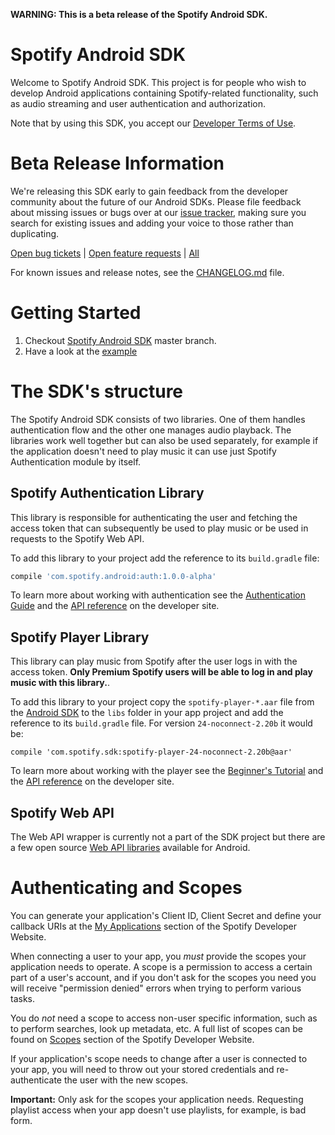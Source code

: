 **WARNING: This is a beta release of the Spotify Android SDK.**

Spotify Android SDK
===================

Welcome to Spotify Android SDK. This project is for people who wish to develop
Android applications containing Spotify-related functionality, such as audio streaming and
user authentication and authorization.

Note that by using this SDK, you accept our [Developer Terms of
Use](https://developer.spotify.com/developer-terms-of-use/).


Beta Release Information
=======

We're releasing this SDK early to gain feedback from the developer community
about the future of our Android SDKs. Please file feedback about missing issues or
bugs over at our [issue tracker](https://github.com/spotify/android-sdk/issues),
making sure you search for existing issues and adding your voice to those
rather than duplicating.

 [Open bug tickets](https://github.com/spotify/android-sdk/labels/bug) |
 [Open feature requests](https://github.com/spotify/android-sdk/labels/feature%20request) | [All](https://github.com/spotify/android-sdk/issues)

For known issues and release notes, see the
[CHANGELOG.md](https://github.com/spotify/android-sdk/blob/master/CHANGELOG.md)
file.


Getting Started
===============

1. Checkout [Spotify Android SDK](https://github.com/spotify/android-sdk) master branch.
2. Have a look at the [example](samples/DemoProject/src/main/java/com/spotify/sdk/demo/DemoActivity.java)


The SDK's structure
===================

The Spotify Android SDK consists of two libraries.
One of them handles authentication flow and the other one manages audio playback.
The libraries work well together but can also be used separately, for example if
the application doesn't need to play music it can use just Spotify Authentication module by itself.

Spotify Authentication Library
------------------------------

This library is responsible for authenticating the user and fetching the access token
that can subsequently be used to play music or be used in requests to the Spotify Web API.

To add this library to your project add the reference to its `build.gradle` file:

```gradle
compile 'com.spotify.android:auth:1.0.0-alpha'
```

To learn more about working with authentication see the
[Authentication Guide](https://developer.spotify.com/technologies/spotify-android-sdk/android-sdk-authentication-guide/)
and the [API reference](https://spotify.github.io/android-sdk/authentication) on the developer site.

Spotify Player Library
----------------------

This library can play music from Spotify after the user logs in with the access token.
**Only Premium Spotify users will be able to log in and play music with this library.**.

To add this library to your project copy the `spotify-player-*.aar` file from the
[Android SDK](https://github.com/spotify/android-sdk) to the `libs`
folder in your app project and add the reference to its `build.gradle` file.
For version `24-noconnect-2.20b` it would be:

```
compile 'com.spotify.sdk:spotify-player-24-noconnect-2.20b@aar'
```

To learn more about working with the player see the
[Beginner's Tutorial](https://developer.spotify.com/technologies/spotify-android-sdk/tutorial/)
and the [API reference](https://spotify.github.io/android-sdk/player) on the developer site.

Spotify Web API
---------------

The Web API wrapper is currently not a part of the SDK project but there are
a few open source [Web API libraries](https://developer.spotify.com/web-api/code-examples/#libraries)
available for Android.


Authenticating and Scopes
=========================

You can generate your application's Client ID, Client Secret and define your
callback URIs at the [My Applications](https://developer.spotify.com/my-applications/)
section of the Spotify Developer Website.

When connecting a user to your app, you *must* provide the scopes your
application needs to operate. A scope is a permission to access a certain part
of a user's account, and if you don't ask for the scopes you need you will
receive "permission denied" errors when trying to perform various tasks.

You do *not* need a scope to access non-user specific information, such as to
perform searches, look up metadata, etc. A full list of scopes can be found on
[Scopes](https://developer.spotify.com/web-api/using-scopes/) section of the
Spotify Developer Website.

If your application's scope needs to change after a user is connected to your app,
you will need to throw out your stored credentials and re-authenticate the user 
with the new scopes.

**Important:** Only ask for the scopes your application needs. Requesting playlist
access when your app doesn't use playlists, for example, is bad form.
